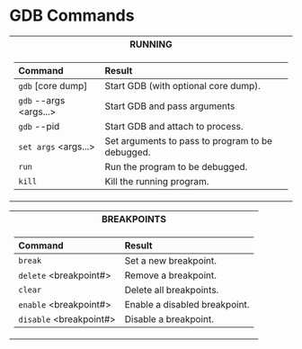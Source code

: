 # GDB Commands

<div>
<table>
<tr><th>RUNNING</th>
<tr><td>

| Command | Result |
| :------ | :----- |
| `gdb` <program> [core dump]           | Start GDB (with optional core dump).                |
| `gdb` --args <program> <args...>      | Start GDB and pass arguments                        |
| `gdb` --pid <pid>                     | Start GDB and attach to process.                    |
| `set args` <args...>                  | Set arguments to pass to program to be debugged.    |
| `run`                                 | Run the program to be debugged.                     |
| `kill`                                | Kill the running program.                           |
</td></tr> </table
</div>
  
<div>
<table>
<tr><th>BREAKPOINTS</th>
<tr><td>

| Command | Result |
| :------ | :----- |
| `break` <where>                         | Set a new breakpoint.                     |
| `delete` <breakpoint#>                  | Remove a breakpoint.                      |
| `clear`                                 | Delete all breakpoints.                   |
| `enable` <breakpoint#>                  | Enable a disabled breakpoint.             |
| `disable` <breakpoint#>                 | Disable a breakpoint.                     |
</td></tr> </table
</div>










